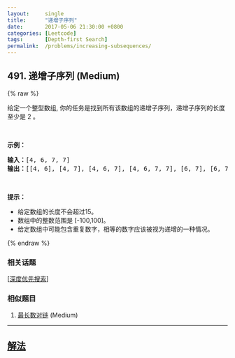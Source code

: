 ```yaml
---
layout:     single
title:      "递增子序列"
date:       2017-05-06 21:30:00 +0800
categories: [Leetcode]
tags:       [Depth-first Search]
permalink:  /problems/increasing-subsequences/
---
```


## 491. 递增子序列 (Medium)

{% raw %}

<p>给定一个整型数组, 你的任务是找到所有该数组的递增子序列，递增子序列的长度至少是 2 。</p>

<p> </p>

<p><strong>示例：</strong></p>

<pre>
<strong>输入：</strong>[4, 6, 7, 7]
<strong>输出：</strong>[[4, 6], [4, 7], [4, 6, 7], [4, 6, 7, 7], [6, 7], [6, 7, 7], [7,7], [4,7,7]]</pre>

<p> </p>

<p><strong>提示：</strong></p>

<ul>
	<li>给定数组的长度不会超过15。</li>
	<li>数组中的整数范围是 [-100,100]。</li>
	<li>给定数组中可能包含重复数字，相等的数字应该被视为递增的一种情况。</li>
</ul>

{% endraw %}

### 相关话题
  [[深度优先搜索](https://github.com/openset/leetcode/tree/master/tag/depth-first-search/README.md)]

### 相似题目
  1. [最长数对链](/problems/maximum-length-of-pair-chain) (Medium)

---

## [解法](https://github.com/openset/leetcode/tree/master/problems/increasing-subsequences)
